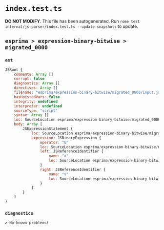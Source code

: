 # `index.test.ts`

**DO NOT MODIFY**. This file has been autogenerated. Run `rome test internal/js-parser/index.test.ts --update-snapshots` to update.

## `esprima > expression-binary-bitwise > migrated_0000`

### `ast`

```javascript
JSRoot {
	comments: Array []
	corrupt: false
	diagnostics: Array []
	directives: Array []
	filename: "esprima/expression-binary-bitwise/migrated_0000/input.js"
	hasHoistedVars: false
	integrity: undefined
	interpreter: undefined
	sourceType: "script"
	syntax: Array []
	loc: SourceLocation esprima/expression-binary-bitwise/migrated_0000/input.js 1:0-2:0
	body: Array [
		JSExpressionStatement {
			loc: SourceLocation esprima/expression-binary-bitwise/migrated_0000/input.js 1:0-1:5
			expression: JSBinaryExpression {
				operator: "&"
				loc: SourceLocation esprima/expression-binary-bitwise/migrated_0000/input.js 1:0-1:5
				left: JSReferenceIdentifier {
					name: "x"
					loc: SourceLocation esprima/expression-binary-bitwise/migrated_0000/input.js 1:0-1:1 (x)
				}
				right: JSReferenceIdentifier {
					name: "y"
					loc: SourceLocation esprima/expression-binary-bitwise/migrated_0000/input.js 1:4-1:5 (y)
				}
			}
		}
	]
}
```

### `diagnostics`

```
✔ No known problems!

```
